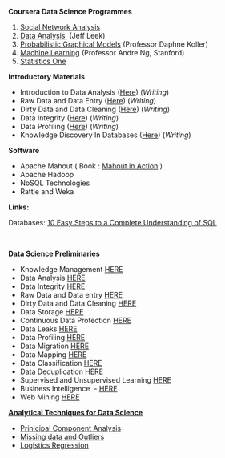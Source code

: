 <strong>Coursera Data Science Programmes</strong>
<ol>
	<li><a title="Social Network Analysis" href="https://www.coursera.org/course/sna" target="_blank">Social Network Analysis</a></li>
	<li><a title="Data Analysis" href="https://www.coursera.org/course/dataanalysis" target="_blank">Data Analysis </a> (Jeff Leek)</li>
	<li><a href="https://www.coursera.org/course/pgm" target="_blank">Probabilistic Graphical Models</a> (Professor Daphne Koller)</li>
	<li><a href="https://www.coursera.org/course/ml" target="_blank">Machine Learning</a> (Professor Andre Ng, Stanford)</li>
	<li><a title="Statistics One" href="https://www.coursera.org/course/stats1" target="_blank">Statistics One</a></li>
</ol>
<strong>Introductory Materials</strong>
<ul>
	<li>Introduction to Data Analysis (<a href="https://dl.dropboxusercontent.com/u/6044937/Data%20Science/Data%20Analysis.pdf" target="_blank">Here</a>) (<em>Writing</em>)</li>
	<li>Raw Data and Data Entry (<a title="Raw Data and Data Entry" href="https://dl.dropboxusercontent.com/u/6044937/Data%20Science/Raw%20Data%20and%20Data%20Entry.pdf" target="_blank">Here</a>) (<em>Writing</em>)</li>
	<li>Dirty Data and Data Cleaning (<a title="Dirty Data and Data Cleaning" href="https://dl.dropboxusercontent.com/u/6044937/Data%20Science/Dirty%20Data%20and%20Data%20Cleaning.pdf" target="_blank">Here</a>) (<em>Writing</em>)</li>
	<li>Data Integrity (<a title="Data Integrity" href="https://dl.dropboxusercontent.com/u/6044937/Data%20Science/Data%20Integrity.pdf" target="_blank">Here</a>) (<em>Writing</em>)</li>
	<li>Data Profiling (<a title="Data Profiling" href="https://dl.dropboxusercontent.com/u/6044937/Data%20Science/Data%20Profiling.pdf" target="_blank">Here</a>) (<em>Writing</em>)</li>
	<li>Knowledge Discovery In Databases (<a title="KDD" href="https://dl.dropboxusercontent.com/u/6044937/Data%20Science/Knowledge%20Discovery%20in%20Databases.pdf">Here</a>) (<em>Writing</em>)</li>
</ul>
<strong>Software</strong>
<ul>
	<li>Apache Mahout ( Book : <a title="Mahout In Action" href="https://dl.dropboxusercontent.com/u/6044937/Data%20Science/Mahout%20Book.pdf" target="_blank">Mahout in Action</a> )</li>
	<li>Apache Hadoop</li>
	<li>NoSQL Technologies</li>
	<li>Rattle and Weka</li>
</ul>
<strong>Links: </strong>

Databases: <a title="10 Easy Steps" href="http://tech.pro/tutorial/1555/10-easy-steps-to-a-complete-understanding-of-sql" target="_blank">10 Easy Steps to a Complete Understanding of SQL</a>

&nbsp;

<strong>Data Science Preliminaries</strong>
<ul>
	<li>Knowledge Management <a href="https://dl.dropboxusercontent.com/u/6044937/Data%20Science/Knowledge%20Management.pdf" target="_blank">HERE</a></li>
	<li>Data Analysis <a href="https://dl.dropboxusercontent.com/u/6044937/Data%20Science/Data%20Analysis.pdf" target="_blank">HERE</a></li>
	<li>Data Integrity <a href="https://dl.dropboxusercontent.com/u/6044937/Data%20Science/Data%20Integrity.pdf" target="_blank">HERE</a></li>
	<li>Raw Data and Data entry <a href="https://dl.dropboxusercontent.com/u/6044937/Data%20Science/Raw%20Data%20and%20Data%20Entry.pdf" target="_blank">HERE</a></li>
	<li>Dirty Data and Data Cleaning <a href="https://dl.dropboxusercontent.com/u/6044937/Data%20Science/Dirty%20Data%20and%20Data%20Cleaning.pdf" target="_blank">HERE</a></li>
	<li>Data Storage <a href="https://dl.dropboxusercontent.com/u/6044937/Data%20Science/Data%20Storage.pdf" target="_blank">HERE</a></li>
	<li>Continuous Data Protection <a href="https://dl.dropboxusercontent.com/u/6044937/Data%20Science/Continuous%20Data%20Protection.pdf" target="_blank">HERE</a></li>
	<li>Data Leaks <a href="https://dl.dropboxusercontent.com/u/6044937/Data%20Science/Data%20Leaks.pdf" target="_blank">HERE</a></li>
	<li>Data Profiling <a href="https://dl.dropboxusercontent.com/u/6044937/Data%20Science/Data%20Profiling.pdf" target="_blank">HERE</a></li>
	<li>Data Migration <a href="https://dl.dropboxusercontent.com/u/6044937/Data%20Science/Data%20Migration.pdf" target="_blank">HERE</a></li>
	<li>Data Mapping <a href="https://dl.dropboxusercontent.com/u/6044937/Data%20Science/datamapping.pdf" target="_blank">HERE</a></li>
	<li>Data Classification <a href="https://dl.dropboxusercontent.com/u/6044937/Data%20Science/dataclassification.pdf" target="_blank">HERE</a></li>
	<li>Data Deduplication <a href="https://dl.dropboxusercontent.com/u/6044937/Data%20Science/datadeduplication.pdf" target="_blank">HERE</a></li>
	<li>Supervised and Unsupervised Learning <a href="https://dl.dropboxusercontent.com/u/6044937/Data%20Science/Supervised%20and%20Unsupervised%20Learning.pdf" target="_blank">HERE</a></li>
	<li>Business Intelligence  - <a href="https://dl.dropboxusercontent.com/u/6044937/Data%20Science/Business%20Intelligence.pdf" target="_blank">HERE</a></li>
	<li>Web Mining <a href="https://dl.dropboxusercontent.com/u/6044937/Data%20Science/webmining.tex" target="_blank">HERE</a></li>
</ul>
<span style="text-decoration: underline;"><strong>Analytical Techniques for Data Science</strong></span>
<ul>
	<li><a title="Principal Component Analysis" href="http://stats-lab.com/datasciencetechniques/principal-component-analysis/" target="_blank">Prinicipal Component Analysis</a></li>
	<li><a title="Missing Data and Outliers" href="http://stats-lab.com/datasciencetechniques/missing-data/" target="_blank">Missing data and Outliers</a></li>
	<li><a title="Logistics Regression" href="http://stats-lab.com/datasciencetechniques/logisticregression/" target="_blank">Logistics Regression</a></li>
</ul>
